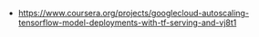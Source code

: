 - https://www.coursera.org/projects/googlecloud-autoscaling-tensorflow-model-deployments-with-tf-serving-and-vj8t1
